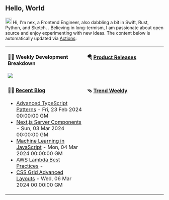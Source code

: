 ## Hello, World

<img src='https://raw.githubusercontent.com/nexquivor/nexquivor/refs/heads/main/images/hi.gif' alt='Hi' width="20"/> Hi, I'm nex, a Frontend Engineer, also dabbling a bit in Swift, Rust, Python, and Sketch. . Believing in long-termism, I am passionate about open source and enjoy experimenting with new ideas. The content below is automatically updated via <a href="https://github.com/therocketor/therocketor/actions" target="_blank">Actions</a>:

<table width="960px">
<tr>
<td valign="top" width="50%">

#### 🏊‍♂️ Weekly Development Breakdown

<picture>
  <source media="(prefers-color-scheme: dark)" srcset="https://raw.githubusercontent.com/therocketor/therocketor/main/images/wakatime_weekly_language_stats_black.svg">
  <source media="(prefers-color-scheme: light)" srcset="https://raw.githubusercontent.com/therocketor/therocketor/main/images/wakatime_weekly_language_stats.svg">
  <img src="https://raw.githubusercontent.com/therocketor/therocketor/main/images/wakatime_weekly_language_stats.svg">
</picture>

</td>
<td valign="top" width="50%">

#### 🪂 <a href="https://github.com/therocketor/tw93/blob/master/releases.md" target="_blank">Product Releases</a>

<!-- recent_releases starts -->

<!-- recent_releases ends -->

</td>
</tr>
<tr>
<td valign="top" width="50%">

#### 🤾‍♂️ <a href="https://github.com/therocketor" target="_blank">Recent Blog</a>

<!-- blog starts -->
* <a href='https://therocketor.github.io/blog/article-1/' target='_blank'>Advanced TypeScript Patterns</a> - Fri, 23 Feb 2024 00:00:00 GM
* <a href='https://therocketor.github.io/blog/article-10/' target='_blank'>Next.js Server Components</a> - Sun, 03 Mar 2024 00:00:00 GM
* <a href='https://therocketor.github.io/blog/article-11/' target='_blank'>Machine Learning in JavaScript</a> - Mon, 04 Mar 2024 00:00:00 GM
* <a href='https://therocketor.github.io/blog/article-12/' target='_blank'>AWS Lambda Best Practices</a> - 
* <a href='https://therocketor.github.io/blog/article-13/' target='_blank'>CSS Grid Advanced Layouts</a> - Wed, 06 Mar 2024 00:00:00 GM
<!-- blog ends -->

</td>
<td valign="top" width="50%">

#### 🩴 <a href="https://github.com/therocketor" target="_blank">Trend Weekly</a>

<!-- weekly starts -->


<!-- weekly ends -->

</td>
</tr>

</table>
